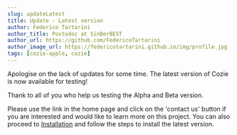 ```yaml
---
slug: updateLatest
title: Update - Latest version
author: Federico Tartarini
author_title: Postodoc at SinBerBEST
author_url: https://github.com/FedericoTartarini
author_image_url: https://federicotartarini.github.io/img/profile.jpg
tags: [cozie-apple, cozie]
---
```


Apologise on the lack of updates for some time. The latest version of Cozie is now available for testing! 

Thank to all of you who help us testing the Alpha and Beta version.

Please use the link in the home page and click on the 'contact us' button if you are interested and would like to learn more on this project. You can also proceed to [Installation](Installation.md) and follow the steps to install the latest version. 

